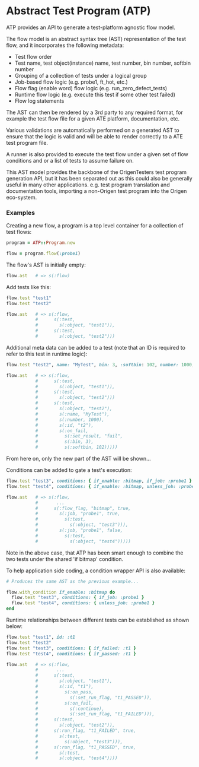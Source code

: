 # Abstract Test Program (ATP)

ATP provides an API to generate a test-platform agnostic flow model.

The flow model is an abstract syntax tree (AST) representation of the test flow, and
it incorporates the following metadata:

* Test flow order
* Test name, test object(instance) name, test number, bin number, softbin number
* Grouping of a collection of tests under a logical group
* Job-based flow logic (e.g. probe1, ft_hot, etc.) 
* Flow flag (enable word) flow logic (e.g. run_zero_defect_tests)
* Runtime flow logic (e.g. execute this test if some other test failed)
* Flow log statements

The AST can then be rendered by a 3rd party to any required format, for example the
test flow file for a given ATE platform, documentation, etc.

Various validations are automatically performed on a generated AST to ensure that the
logic is valid and will be able to render correctly to a ATE test program file.

A runner is also provided to execute the test flow under a given set of flow conditions
and or a list of tests to assume failure on.

This AST model provides the backbone of the OrigenTesters test program generation API, but it has
been separated out as this could also be generally useful in many other applications. e.g. test program
translation and documentation tools, importing a non-Origen test program into the Origen eco-system.

### Examples

Creating a new flow, a program is a top level container for a collection of test
flows:

~~~ruby
program = ATP::Program.new

flow = program.flow(:probe1)
~~~

The flow's AST is initially empty:

~~~ruby
flow.ast   # => s(:flow)
~~~

Add tests like this:

~~~ruby
flow.test "test1"
flow.test "test2"

flow.ast   # => s(:flow,
           #      s(:test,
           #        s(:object, "test1")),
           #      s(:test,
           #        s(:object, "test2")))
~~~

Additional meta data can be added to a test (note that an ID is required to refer to this test in runtime logic):

~~~ruby
flow.test "test2", name: "MyTest", bin: 3, :softbin: 102, number: 1000, id: :t2

flow.ast   # => s(:flow,
           #      s(:test,
           #        s(:object, "test1")),
           #      s(:test,
           #        s(:object, "test2")))
           #      s(:test,
           #        s(:object, "test2"),
           #        s(:name, "MyTest"),
           #        s(:number, 1000),
           #        s(:id, "t2"),
           #        s(:on_fail,
           #          s(:set_result, "fail",
           #          s(:bin, 3),
           #          s(:softbin, 102)))))
~~~

From here on, only the new part of the AST will be shown...

Conditions can be added to gate a test's execution:

~~~ruby
flow.test "test3", conditions: { if_enable: :bitmap, if_job: :probe1 }
flow.test "test4", conditions: { if_enable: :bitmap, unless_job: :probe1 }

flow.ast   # => s(:flow,
           #       ...
           #      s(:flow_flag, "bitmap", true,
           #        s(:job, "probe1", true,
           #          s(:test,
           #            s(:object, "test3"))),
           #        s(:job, "probe1", false,
           #          s(:test,
           #            s(:object, "test4")))))
~~~

Note in the above case, that ATP has been smart enough to combine the two tests under the shared 'if bitmap' condition.

To help application side coding, a condition wrapper API is also available:

~~~ruby
# Produces the same AST as the previous example...

flow.with_condition if_enable: :bitmap do
  flow.test "test3", conditions: { if_job: :probe1 }
  flow.test "test4", conditions: { unless_job: :probe1 }
end
~~~

Runtime relationships between different tests can be established as shown below:

~~~ruby
flow.test "test1", id: :t1
flow.test "test2"
flow.test "test3", conditions: { if_failed: :t1 }
flow.test "test4", conditions: { if_passed: :t1 }

flow.ast   # => s(:flow,
           #       ...
           #      s(:test,
           #        s(:object, "test1"),
           #        s(:id, "t1"),
           #          s(:on_pass,
           #            s(:set_run_flag, "t1_PASSED")),
           #          s(:on_fail,
           #            s(:continue),
           #            s(:set_run_flag, "t1_FAILED"))),
           #      s(:test,
           #        s(:object, "test2")),
           #      s(:run_flag, "t1_FAILED", true,
           #        s(:test,
           #          s(:object, "test3"))),
           #      s(:run_flag, "t1_PASSED", true,
           #        s(:test,
           #        s(:object, "test4"))))
~~~



